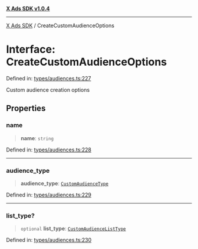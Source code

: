[**X Ads SDK v1.0.4**](../README.md)

***

[X Ads SDK](../globals.md) / CreateCustomAudienceOptions

# Interface: CreateCustomAudienceOptions

Defined in: [types/audiences.ts:227](https://github.com/kage1020/x-ads-sdk/blob/main/src/types/audiences.ts#L227)

Custom audience creation options

## Properties

### name

> **name**: `string`

Defined in: [types/audiences.ts:228](https://github.com/kage1020/x-ads-sdk/blob/main/src/types/audiences.ts#L228)

***

### audience\_type

> **audience\_type**: [`CustomAudienceType`](../type-aliases/CustomAudienceType.md)

Defined in: [types/audiences.ts:229](https://github.com/kage1020/x-ads-sdk/blob/main/src/types/audiences.ts#L229)

***

### list\_type?

> `optional` **list\_type**: [`CustomAudienceListType`](../type-aliases/CustomAudienceListType.md)

Defined in: [types/audiences.ts:230](https://github.com/kage1020/x-ads-sdk/blob/main/src/types/audiences.ts#L230)
